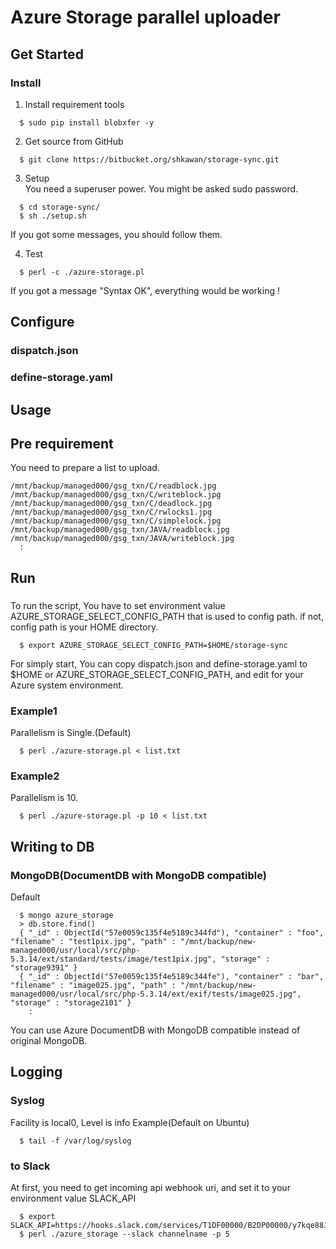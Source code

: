 # Azure Storage parallel uploader

## Get Started
### Install
1. Install requirement tools
```
  $ sudo pip install blobxfer -y
```

2. Get source from GitHub
```
  $ git clone https://bitbucket.org/shkawan/storage-sync.git
```

3. Setup  
  You need a superuser power. 
  You might be asked sudo password.
```
  $ cd storage-sync/
  $ sh ./setup.sh
```
  If you got some messages, you should follow them.  

4. Test
```
  $ perl -c ./azure-storage.pl
```
  If you got a message "Syntax OK", everything would be working !


## Configure
### dispatch.json

### define-storage.yaml

## Usage

## Pre requirement
You need to prepare a list to upload.
```
/mnt/backup/managed000/gsg_txn/C/readblock.jpg
/mnt/backup/managed000/gsg_txn/C/writeblock.jpg
/mnt/backup/managed000/gsg_txn/C/deadlock.jpg
/mnt/backup/managed000/gsg_txn/C/rwlocks1.jpg
/mnt/backup/managed000/gsg_txn/C/simplelock.jpg
/mnt/backup/managed000/gsg_txn/JAVA/readblock.jpg
/mnt/backup/managed000/gsg_txn/JAVA/writeblock.jpg
  :
```

## Run
### 
To run the script,
You have to set environment value AZURE_STORAGE_SELECT_CONFIG_PATH that is used to config path.
if not, config path is your HOME directory.
```
  $ export AZURE_STORAGE_SELECT_CONFIG_PATH=$HOME/storage-sync
```
For simply start, 
You can copy dispatch.json and define-storage.yaml to $HOME or AZURE_STORAGE_SELECT_CONFIG_PATH,
and edit for your Azure system environment.

### Example1
Parallelism is Single.(Default)
```
  $ perl ./azure-storage.pl < list.txt
```

### Example2
Parallelism is 10.
```
  $ perl ./azure-storage.pl -p 10 < list.txt
```

## Writing to DB
### MongoDB(DocumentDB with MongoDB compatible)
Default
```
  $ mongo azure_storage
  > db.store.find()
  { "_id" : ObjectId("57e0059c135f4e5189c344fd"), "container" : "foo", "filename" : "test1pix.jpg", "path" : "/mnt/backup/new-managed000/usr/local/src/php-5.3.14/ext/standard/tests/image/test1pix.jpg", "storage" : "storage9391" }
  { "_id" : ObjectId("57e0059c135f4e5189c344fe"), "container" : "bar", "filename" : "image025.jpg", "path" : "/mnt/backup/new-managed000/usr/local/src/php-5.3.14/ext/exif/tests/image025.jpg", "storage" : "storage2101" }
    :
```
You can use Azure DocumentDB with MongoDB compatible instead of original MongoDB.

## Logging 
### Syslog
Facility is local0, Level is info
Example(Default on Ubuntu)
```
  $ tail -f /var/log/syslog
```
### to Slack
At first, you need to get incoming api webhook uri, and set it to your environment value SLACK_API
```
  $ export SLACK_API=https://hooks.slack.com/services/T1DF00000/B2DP00000/y7kqe88JsXrOwP0000000000
  $ perl ./azure_storage --slack channelname -p 5
```

